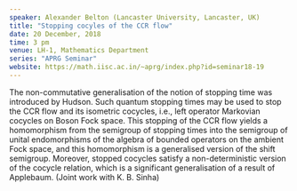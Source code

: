 ```yaml
---
speaker: Alexander Belton (Lancaster University, Lancaster, UK)
title: "Stopping cocyles of the CCR flow"
date: 20 December, 2018
time: 3 pm
venue: LH-1, Mathematics Department
series: "APRG Seminar"
website: https://math.iisc.ac.in/~aprg/index.php?id=seminar18-19
---
```


The non-commutative generalisation of the notion of stopping time
was introduced by Hudson. Such quantum stopping times may be used
to stop the CCR flow and its isometric cocycles, i.e., left operator
Markovian cocycles on Boson Fock space. This stopping of the CCR
flow yields a homomorphism from the semigroup of stopping times
into the semigroup of unital endomorphisms of the algebra of
bounded operators on the ambient Fock space, and this homomorphism
is a generalised version of the shift semigroup. Moreover, stopped
cocycles satisfy a non-deterministic version of the cocycle relation,
which is a significant generalisation of a result of Applebaum.
(Joint work with K. B. Sinha)
